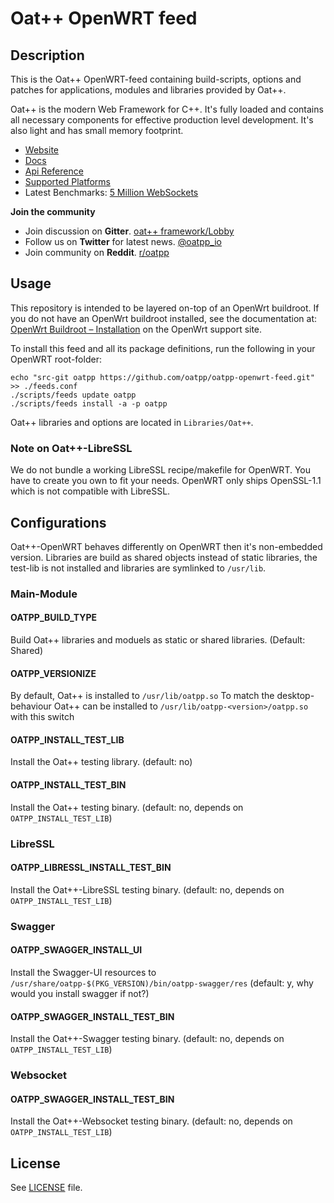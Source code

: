 # Oat++ OpenWRT feed

## Description

This is the Oat++ OpenWRT-feed containing build-scripts, options and patches for applications, modules and libraries provided by Oat++.

Oat++ is the modern Web Framework for C++. It's fully loaded and contains all necessary components for
effective production level development. It's also light and has small memory footprint.

- [Website](https://oatpp.io/)
- [Docs](https://oatpp.io/docs/start/)
- [Api Reference](https://oatpp.io/api/latest/)
- [Supported Platforms](https://oatpp.io/supported-platforms/)
- Latest Benchmarks: [5 Million WebSockets](https://oatpp.io/benchmark/websocket/5-million/)

**Join the community**
- Join discussion on **Gitter**. [oat++ framework/Lobby](https://gitter.im/oatpp-framework/Lobby)
- Follow us on **Twitter** for latest news. [@oatpp_io](https://twitter.com/oatpp_io)
- Join community on **Reddit**. [r/oatpp](https://www.reddit.com/r/oatpp/)

## Usage

This repository is intended to be layered on-top of an OpenWrt buildroot. If you do not have an OpenWrt buildroot installed, see the documentation at: [OpenWrt Buildroot – Installation](https://openwrt.org/docs/guide-developer/build-system/install-buildsystem) on the OpenWrt support site.

To install this feed and all its package definitions, run the following in your OpenWRT root-folder:
```
echo "src-git oatpp https://github.com/oatpp/oatpp-openwrt-feed.git" >> ./feeds.conf
./scripts/feeds update oatpp
./scripts/feeds install -a -p oatpp
```

Oat++ libraries and options are located in `Libraries/Oat++`.

### Note on Oat++-LibreSSL
We do not bundle a working LibreSSL recipe/makefile for OpenWRT. You have to create you own to fit your needs.
OpenWRT only ships OpenSSL-1.1 which is not compatible with LibreSSL.

## Configurations

Oat++-OpenWRT behaves differently on OpenWRT then it's non-embedded version.
Libraries are build as shared objects instead of static libraries, the test-lib is not installed and libraries are symlinked to `/usr/lib`.

### Main-Module

#### OATPP_BUILD_TYPE
Build Oat++ libraries and moduels as static or shared libraries. (Default: Shared)

#### OATPP_VERSIONIZE
By default, Oat++ is installed to `/usr/lib/oatpp.so`
To match the desktop-behaviour Oat++ can be installed to `/usr/lib/oatpp-<version>/oatpp.so` with this switch 

#### OATPP_INSTALL_TEST_LIB
Install the Oat++ testing library. (default: no)

#### OATPP_INSTALL_TEST_BIN
Install the Oat++ testing binary. (default: no, depends on `OATPP_INSTALL_TEST_LIB`)

### LibreSSL

#### OATPP_LIBRESSL_INSTALL_TEST_BIN
Install the Oat++-LibreSSL testing binary. (default: no, depends on `OATPP_INSTALL_TEST_LIB`)

### Swagger

#### OATPP_SWAGGER_INSTALL_UI
Install the Swagger-UI resources to `/usr/share/oatpp-$(PKG_VERSION)/bin/oatpp-swagger/res`
(default: y, why would you install swagger if not?)

#### OATPP_SWAGGER_INSTALL_TEST_BIN
Install the Oat++-Swagger testing binary. (default: no, depends on `OATPP_INSTALL_TEST_LIB`)

### Websocket

#### OATPP_SWAGGER_INSTALL_TEST_BIN
Install the Oat++-Websocket testing binary. (default: no, depends on `OATPP_INSTALL_TEST_LIB`)

## License

See [LICENSE](LICENSE) file.
